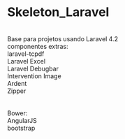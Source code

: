 Skeleton_Laravel
================
<br />
Base para projetos usando Laravel 4.2<br />
componentes extras:<br />
laravel-tcpdf<br />
Laravel Excel<br />
Laravel Debugbar<br />
Intervention Image<br />
Ardent<br />
Zipper<br />
<br /><br />
Bower:<br />
AngularJS<br />
bootstrap
